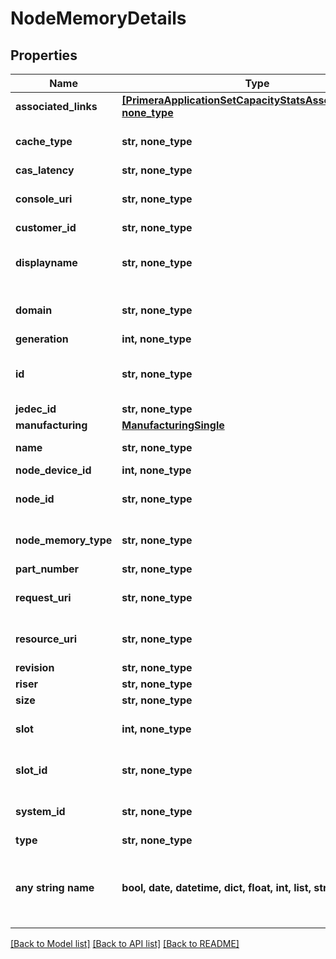 # NodeMemoryDetails


## Properties
Name | Type | Description | Notes
------------ | ------------- | ------------- | -------------
**associated_links** | [**[PrimeraApplicationSetCapacityStatsAssociatedLinks], none_type**](PrimeraApplicationSetCapacityStatsAssociatedLinks.md) | Associated Links Details | [optional] 
**cache_type** | **str, none_type** | Type of the cache memory is used for | [optional] 
**cas_latency** | **str, none_type** | CAS latency | [optional] 
**console_uri** | **str, none_type** | consoleUri for detailed storage object | [optional] 
**customer_id** | **str, none_type** | customerId | [optional] 
**displayname** | **str, none_type** | Name to be used for display purposes | [optional] 
**domain** | **str, none_type** | Domain that the resource belongs to | [optional] 
**generation** | **int, none_type** | generation | [optional] 
**id** | **str, none_type** | UUID string uniquely identifying the node object. | [optional] 
**jedec_id** | **str, none_type** | JEDEC ID | [optional] 
**manufacturing** | [**ManufacturingSingle**](ManufacturingSingle.md) |  | [optional] 
**name** | **str, none_type** | Name of the resource. | [optional] 
**node_device_id** | **int, none_type** | ID of the node | [optional] 
**node_id** | **str, none_type** | Unique Identifier of the node. | [optional] 
**node_memory_type** | **str, none_type** | Type of the physical memory | [optional] 
**part_number** | **str, none_type** | Part number | [optional] 
**request_uri** | **str, none_type** | requestUri for detailed node memory object | [optional] 
**resource_uri** | **str, none_type** | resourceUri for detailed node memory object | [optional] 
**revision** | **str, none_type** | Revision | [optional] 
**riser** | **str, none_type** | Riser | [optional] 
**size** | **str, none_type** | Size in MiB | [optional] 
**slot** | **int, none_type** | Slot of the node physical memory | [optional] 
**slot_id** | **str, none_type** | Slot ID of the node physical memory | [optional] 
**system_id** | **str, none_type** | SystemId/Serial Number  of the array. | [optional] 
**type** | **str, none_type** | type | [optional] 
**any string name** | **bool, date, datetime, dict, float, int, list, str, none_type** | any string name can be used but the value must be the correct type | [optional]

[[Back to Model list]](../README.md#documentation-for-models) [[Back to API list]](../README.md#documentation-for-api-endpoints) [[Back to README]](../README.md)


